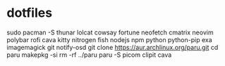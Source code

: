 # dotfiles
sudo pacman -S thunar lolcat cowsay fortune neofetch cmatrix neovim polybar rofi cava kitty nitrogen fish nodejs npm python python-pip exa imagemagick git notify-osd
git clone https://aur.archlinux.org/paru.git
cd paru
makepkg -si
rm -rf ../paru
paru -S picom clipit cava
